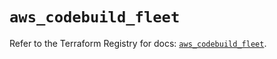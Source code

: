# `aws_codebuild_fleet`

Refer to the Terraform Registry for docs: [`aws_codebuild_fleet`](https://registry.terraform.io/providers/hashicorp/aws/5.82.2/docs/resources/codebuild_fleet).
